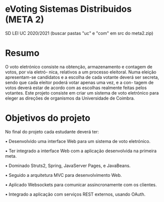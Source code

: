 # eVoting Sistemas Distribuidos (META 2) 

SD LEI UC 2020/2021
(buscar pastas "uc" e "com" em src do meta2.zip)

# Resumo
O voto eletrónico consiste na obtenção, armazenamento e contagem de votos, por via eletró- nica, relativos a um processo eleitoral. Numa eleição apresentam-se candidatos e a escolha de cada votante deverá ser secreta, sendo que cada eleitor poderá votar apenas uma vez, e a con- tagem de votos deverá estar de acordo com as escolhas realmente feitas pelos votantes. Este projeto consiste em criar um sistema de voto eletrónico para eleger as direções de organismos da Universidade de Coimbra.

# Objetivos do projeto
No final do projeto cada estudante deverá ter:

• Desenvolvido uma interface Web para um sistema de voto eletrónico.

• Ter integrado a interface Web com a aplicação desenvolvida na primeira meta. 

• Dominado Struts2, Spring, JavaServer Pages, e JavaBeans.

• Seguido a arquitetura MVC para desenvolvimento Web.

• Aplicado Websockets para comunicar assincronamente com os clientes.

• Integrado a aplicação com serviços REST externos, usando OAuth.
